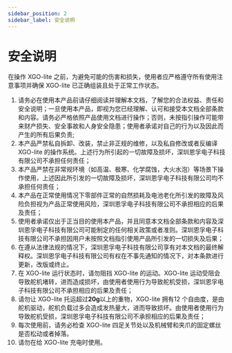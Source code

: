 ```yaml
---
sidebar_position: 2
sidebar_label: 安全说明
---
```


# 安全说明

在操作 XGO-lite 之前，为避免可能的伤害和损失，使用者应严格遵守所有使用注意事项并确保 XGO-lite 已正确组装且处于正常工作状态。

1. 请务必在使用本产品前请仔细阅读并理解本文档，了解您的合法权益、责任和安全说明；一旦使用本产品，即视为您已经理解、认可和接受本文档全部条款和内容。请务必严格依照产品使用文档进行操作；否则，未按指引操作可能带来财产损失、安全事故和人身安全隐患；使用者承诺对自己的行为以及因此而产生的所有后果负责;
2. 本产品严禁私自拆卸、改装，禁止非正规的维修，以及私自修改或者反编译 XGO-lite 的操作系统。上述行为所引起的一切故障及损坏，深圳恩孚电子科技有限公司不承担任何责任；
3. 本产品严禁在非常规环境（如高温、极寒、化学腐蚀，大火水泡）等场景下操作使用，上述因此所引发的一切故障及损坏，深圳恩孚电子科技有限公司均不承担任何责任；
4. 本产品在正常使用情况下零部件正常的自然损耗及电池老化所引发的故障及风险负担视为产品正常使用风险，深圳恩孚电子科技有限公司不承担相应的后果及责任；
5. 使用者承诺仅出于正当目的使用本产品，并且同意本文档全部条款和内容及深圳恩孚电子科技有限公司可能制定的任何相关政策或者准则。深圳恩孚电子科技有限公司不承担因用户未按照文档指引使用产品所引发的一切损失及后果；
6. 在遵从法律法规的情况下，深圳恩孚电子科技有限公司享有对本文档的最终解释权。深圳恩孚电子科技有限公司有权在不事先通知的情况下，对本条款进行更新，改版或终止。
7. 在 XGO-lite 运行状态时，请勿阻挡 XGO-lite 的运动。XGO-lite 运动受阻会导致舵机堵转，进而造成损坏，由使用者使用行为导致舵机受损，深圳恩孚电子科技有限公司不承担相应的后果及责任；
8. 请勿让 XGO-lite 托运超过**20g**以上的重物，XGO-lite 拥有12 个自由度，是由舵机驱动，舵机负载过多会造成发热量大，进而导致损坏。由使用者使用行为导致舵机受损，深圳恩孚电子科技有限公司不承担相应的后果及责任；
9. 每次使用前，请务必检查 XGO-lite 四足关节处以及机械臂和夹爪的固定螺丝是否松动或者掉落。
10. 请勿在给 XGO-lite 充电时使用。
